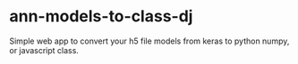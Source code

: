 # ann-models-to-class-dj
Simple web app to convert your h5 file models from keras to python numpy, or javascript class.
